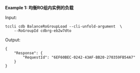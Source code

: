 **Example 1: 均衡RO组内实例的负载**



Input: 

```
tccli cdb BalanceRoGroupLoad --cli-unfold-argument  \
    --RoGroupId cdbrg-eb2w7dto
```

Output: 
```
{
    "Response": {
        "RequestId": "6EF60BEC-0242-43AF-BB20-270359FB54A7"
    }
}
```

